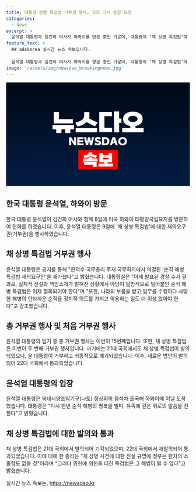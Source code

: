 ```yaml
---
title: 대통령 상병 특검법 거부권 행사… 국회 다시 동참 요청
categories:
  - News
excerpt: >
  윤석열 대통령과 김건희 여사가 하와이를 방문 중인 가운데, 대통령이 ‘채 상병 특검법’에 대한 재의요구권을 행사했다. 이에 대통령실은 경찰 수사 결과를 언급하며 법안의 철회를 촉구하고, 순직해병의 정치적 악용을 비판했다. 이번 행동은 윤 대통령의 임기 중 15번째 거부권 행사로, 논란이 예상된다. 이와 관련해 총리는 진실 규명을 강조하며 특검법에 대한 의문을 제기했다.
feature_text: >
  ## adskorea 실시간 뉴스 속보입니다.

  윤석열 대통령과 김건희 여사가 하와이를 방문 중인 가운데, 대통령이 ‘채 상병 특검법’에 대한 재의요구권을 행사했다. 이에 대통령실은 경찰 수사 결과를 언급하며 법안의 철회를 촉구하고, 순직해병의 정치적 악용을 비판했다. 이번 행동은 윤 대통령의 임기 중 15번째 거부권 행사로, 논란이 예상된다. 이와 관련해 총리는 진실 규명을 강조하며 특검법에 대한 의문을 제기했다.
image: '/assets/img/newsdao_breakingnews.jpg'
---
```


<p><img src="/assets/img/newsdao_breakingnews.jpg" alt="adskorea 속보" /></p>

<h2 data-ke-size="size26">한국 대통령 윤석열, 하와이 방문</h2>

<p data-ke-size="size16">한국 대통령 윤석열이 김건희 여사와 함께 8일에 미국 하와이 태평양국립묘지를 방문하여 헌화를 하였습니다. 이후, 윤석열 대통령은 9일에 '채 상병 특검법'에 대한 재의요구권(거부권)을 행사하였습니다.</p>

<h2 data-ke-size="size26">채 상병 특검법 거부권 행사</h2>

<p data-ke-size="size16">윤석열 대통령은 공지를 통해 "한덕수 국무총리 주재 국무회의에서 의결된 '순직 해병 특검법 재의요구안'을 재가했다"고 밝혔습니다. 대통령실은 "어제 발표된 경찰 수사 결과로, 실체적 진실과 책임소재가 밝혀진 상황에서 야당이 일방적으로 밀어붙인 순직 해병 특검법은 이제 철회되어야 한다"며 "또한, 나라의 부름을 받고 임무를 수행하다 사망한 해병의 안타까운 순직을 정치적 의도를 가지고 악용하는 일도 더 이상 없어야 한다"고 강조했습니다.</p>

<h2 data-ke-size="size26">총 거부권 행사 및 처음 거부권 행사</h2>

<p data-ke-size="size16">윤석열 대통령의 임기 중 총 거부권 행사는 이번이 15번째입니다. 또한, 채 상병 특검법은 이번이 두 번째 거부권 행사입니다. 과거에는 21대 국회에서도 채 상병 특검법이 발의되었으나, 윤 대통령이 거부하고 최종적으로 폐기되었습니다. 이후, 새로운 법안이 발의되어 22대 국회에서 통과되었습니다.</p>

<h2 data-ke-size="size26">윤석열 대통령의 입장</h2>

<p data-ke-size="size16">윤석열 대통령은 북대서양조약기구(나토) 정상회의 참석차 출국해 하와이에 이날 도착했습니다. 대통령은 "다시 한번 순직 해병의 명복을 빌며, 유족에 깊은 위로의 말씀을 전한다"고 밝혔습니다.</p>

<h2 data-ke-size="size26">채 상병 특검법에 대한 발의와 통과</h2>

<p data-ke-size="size16">채 상병 특검법은 21대 국회에서 발의되어 기각되었으며, 22대 국회에서 재발의되어 통과되었습니다. 이에 대해 한 총리는 "채 상병 사건에 대한 진실 규명에 정부는 한치의 소홀함도 없을 것"이라며 "그러나 위헌에 위헌을 더한 특검법은 그 해법이 될 수 없다"고 밝혔습니다.</p>
실시간 뉴스 속보는, <a href="https://newsdao.kr" rel="dofollow">https://newsdao.kr</a>


